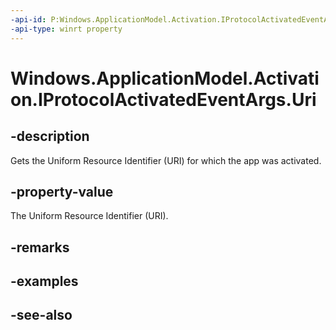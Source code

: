 ----api-id: P:Windows.ApplicationModel.Activation.IProtocolActivatedEventArgs.Uri
-api-type: winrt property
---<!-- Property syntaxpublic Windows.Foundation.Uri Uri { get; }--># Windows.ApplicationModel.Activation.IProtocolActivatedEventArgs.Uri## -descriptionGets the Uniform Resource Identifier (URI) for which the app was activated.## -property-valueThe Uniform Resource Identifier (URI).## -remarks## -examples## -see-also